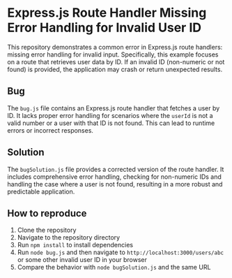 # Express.js Route Handler Missing Error Handling for Invalid User ID

This repository demonstrates a common error in Express.js route handlers: missing error handling for invalid input.  Specifically, this example focuses on a route that retrieves user data by ID.  If an invalid ID (non-numeric or not found) is provided, the application may crash or return unexpected results.

## Bug

The `bug.js` file contains an Express.js route handler that fetches a user by ID.  It lacks proper error handling for scenarios where the `userId` is not a valid number or a user with that ID is not found. This can lead to runtime errors or incorrect responses.

## Solution

The `bugSolution.js` file provides a corrected version of the route handler.  It includes comprehensive error handling, checking for non-numeric IDs and handling the case where a user is not found, resulting in a more robust and predictable application.

## How to reproduce

1. Clone the repository
2. Navigate to the repository directory
3. Run `npm install` to install dependencies
4. Run `node bug.js` and then navigate to `http://localhost:3000/users/abc` or some other invalid user ID in your browser
5. Compare the behavior with `node bugSolution.js` and the same URL